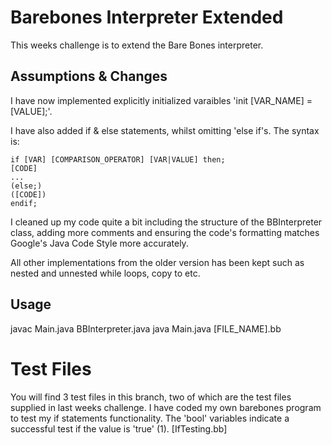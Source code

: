 # Barebones Interpreter Extended
This weeks challenge is to extend the Bare Bones interpreter.

## Assumptions & Changes
I have now implemented explicitly initialized varaibles 'init [VAR_NAME] = [VALUE];'.

I have also added if & else statements, whilst omitting 'else if's. The syntax is:
```
if [VAR] [COMPARISON_OPERATOR] [VAR|VALUE] then;
[CODE]
...
(else;)
([CODE])
endif;
```

I cleaned up my code quite a bit including the structure of the BBInterpreter class, adding more comments and ensuring the code's formatting matches Google's Java Code Style more accurately.

All other implementations from the older version has been kept such as nested and unnested while loops, copy to etc.

## Usage
javac Main.java BBInterpreter.java
java Main.java [FILE_NAME].bb

# Test Files
You will find 3 test files in this branch, two of which are the test files supplied in last weeks challenge. I have coded my own barebones program to test my if statements functionality. The 'bool' variables indicate a successful test if the value is 'true' (1). [IfTesting.bb]


